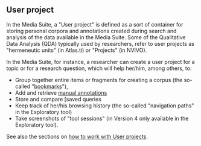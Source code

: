 ## User project

In the Media Suite, a "User project" is defined as a sort of container for storing personal corpora and annotations created during search and analysis of the data available in the Media Suite.  Some of the Qualitative Data Analysis (QDA) typically used by researchers, refer to user projects as "hermeneutic units" (in Atlas.ti) or "Projects" (in NVIVO). 

In the Media Suite, for instance, a researcher can create a user project for a topic or for a research question, which will help her/him, among others, to:

- Group together entire items or fragments for creating a corpus (the so-called "[bookmarks](http://mediasuite.clariah.nl/documentation/workspace/user-projects/bookmarks)"), 
- Add and retrieve [manual annotations](http://mediasuite.clariah.nl/documentation/workspace/user-projects/annotations)
- Store and compare [saved queries
- Keep track of her/his browsing history (the so-called "navigation paths" in the Exploratory tool)
- Take screenshots of "tool sessions" (in Version 4 only available in the Exploratory tool).

See also the sections on [how to work with User projects](http://mediasuite.clariah.nl/documentation/workspace/user-projects).

